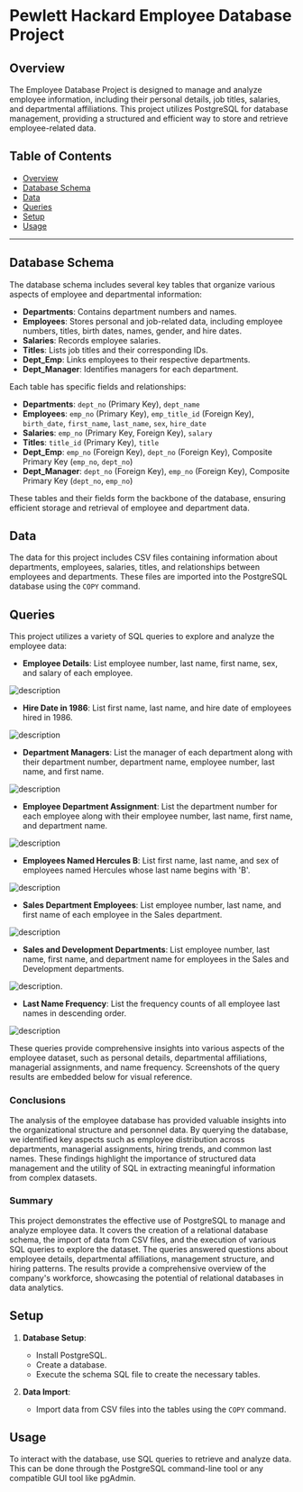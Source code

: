 # Pewlett Hackard Employee Database Project

## Overview

The Employee Database Project is designed to manage and analyze employee information, including their personal details, job titles, salaries, and departmental affiliations. This project utilizes PostgreSQL for database management, providing a structured and efficient way to store and retrieve employee-related data.

## Table of Contents

- [Overview](#overview)
- [Database Schema](#database-schema)
- [Data](#data)
- [Queries](#queries)
- [Setup](#setup)
- [Usage](#usage)

---

## Database Schema

The database schema includes several key tables that organize various aspects of employee and departmental information:

- **Departments**: Contains department numbers and names.
- **Employees**: Stores personal and job-related data, including employee numbers, titles, birth dates, names, gender, and hire dates.
- **Salaries**: Records employee salaries.
- **Titles**: Lists job titles and their corresponding IDs.
- **Dept_Emp**: Links employees to their respective departments.
- **Dept_Manager**: Identifies managers for each department.

Each table has specific fields and relationships:
- **Departments**: `dept_no` (Primary Key), `dept_name`
- **Employees**: `emp_no` (Primary Key), `emp_title_id` (Foreign Key), `birth_date`, `first_name`, `last_name`, `sex`, `hire_date`
- **Salaries**: `emp_no` (Primary Key, Foreign Key), `salary`
- **Titles**: `title_id` (Primary Key), `title`
- **Dept_Emp**: `emp_no` (Foreign Key), `dept_no` (Foreign Key), Composite Primary Key (`emp_no`, `dept_no`)
- **Dept_Manager**: `dept_no` (Foreign Key), `emp_no` (Foreign Key), Composite Primary Key (`dept_no`, `emp_no`)

These tables and their fields form the backbone of the database, ensuring efficient storage and retrieval of employee and department data.

## Data

The data for this project includes CSV files containing information about departments, employees, salaries, titles, and relationships between employees and departments. These files are imported into the PostgreSQL database using the `COPY` command.

## Queries

This project utilizes a variety of SQL queries to explore and analyze the employee data:

- **Employee Details**: List employee number, last name, first name, sex, and salary of each employee.

![description](https://github.com/pixare7/Pewlett_Hackard_Project/blob/main/EmployeeSQL/query_results/image1.png)

- **Hire Date in 1986**: List first name, last name, and hire date of employees hired in 1986.

![description](https://github.com/pixare7/Pewlett_Hackard_Project/blob/main/EmployeeSQL/query_results/image2.png)

- **Department Managers**: List the manager of each department along with their department number, department name, employee number, last name, and first name.

![description](https://github.com/pixare7/Pewlett_Hackard_Project/blob/main/EmployeeSQL/query_results/image3.png)

- **Employee Department Assignment**: List the department number for each employee along with their employee number, last name, first name, and department name.

![description](https://github.com/pixare7/Pewlett_Hackard_Project/blob/main/EmployeeSQL/query_results/image4.png)

- **Employees Named Hercules B**: List first name, last name, and sex of employees named Hercules whose last name begins with 'B'.

![description](https://github.com/pixare7/Pewlett_Hackard_Project/blob/main/EmployeeSQL/query_results/image5.png)

- **Sales Department Employees**: List employee number, last name, and first name of each employee in the Sales department.

![description](https://github.com/pixare7/Pewlett_Hackard_Project/blob/main/EmployeeSQL/query_results/image6.png)

- **Sales and Development Departments**: List employee number, last name, first name, and department name for employees in the Sales and Development departments.

![description](https://github.com/pixare7/Pewlett_Hackard_Project/blob/main/EmployeeSQL/query_results/image7.png).

- **Last Name Frequency**: List the frequency counts of all employee last names in descending order.

![description](https://github.com/pixare7/Pewlett_Hackard_Project/blob/main/EmployeeSQL/query_results/image8.png)

These queries provide comprehensive insights into various aspects of the employee dataset, such as personal details, departmental affiliations, managerial assignments, and name frequency. Screenshots of the query results are embedded below for visual reference.

### Conclusions

The analysis of the employee database has provided valuable insights into the organizational structure and personnel data. By querying the database, we identified key aspects such as employee distribution across departments, managerial assignments, hiring trends, and common last names. These findings highlight the importance of structured data management and the utility of SQL in extracting meaningful information from complex datasets.

### Summary

This project demonstrates the effective use of PostgreSQL to manage and analyze employee data. It covers the creation of a relational database schema, the import of data from CSV files, and the execution of various SQL queries to explore the dataset. The queries answered questions about employee details, departmental affiliations, management structure, and hiring patterns. The results provide a comprehensive overview of the company's workforce, showcasing the potential of relational databases in data analytics.

## Setup

1. **Database Setup**:
   - Install PostgreSQL.
   - Create a database.
   - Execute the schema SQL file to create the necessary tables.

2. **Data Import**:
   - Import data from CSV files into the tables using the `COPY` command.

## Usage

To interact with the database, use SQL queries to retrieve and analyze data. This can be done through the PostgreSQL command-line tool or any compatible GUI tool like pgAdmin.
